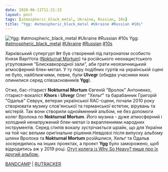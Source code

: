 ```yaml
---
date: 2020-06-11T11:21:22
layout: post
tags: [atmospheric_black_metal, Ukraine, Russian, 10s]
title: "Ygg: #atmospheric_black_metal #Ukraine #Russian #10s"
---
```

![Ygg: #atmospheric_black_metal #Ukraine #Russian #10s](/assets/photos/photo_991@11-06-2020_11-21-22.jpg)
Ygg: [#atmospheric_black_metal](/tags/#atmospheric_black_metal) [#Ukraine](/tags/#Ukraine) [#Russian](/tags/#Russian) [#10s](/tags/#10s)

Харківський супергурт **Ігг** був створений під патронатом особисто Князя Варґґота ([Nokturnal Mortum](https://t.me/vast_space_unexplored/2931)) та російського неонацистського угруповання &quot;Блискавкородної зали&quot;, аби грати неоязичницький атмосферний блек-метал. У ту пору подібних гуртів на українській сцені не було, найближчими, певне, були **Ulvegr** (обидва учасники яких опинилися серед співзасновників **Ygg**).

Отже, бас-гітарист **Nokturnal Mortum** Євгеній &quot;Вролок&quot; Антоненко, гітарист-вокаліст **Khors** і **Ulvegr** Олег &quot;Хельґ&quot; та барабанник Григорій &quot;Одальв&quot; Севрук, ветеран української RAC-сцени, почали 2010 року створювати музику слов&#39;янської та германської естетик, вірувань та містерій. Так вони створили однойменний альбом, не без допомоги колег Вролока по **Nokturnal Mortum**. Його музика - дуже атмосферний і холодний ненапружений блек-метал із вкрапленнями народних інструментів. Серед стилів вокалу зустрічається шрайк, що для України на той час вельми оригінальне рішення.Невдовзі після випуску альбому шляхи Вролока та **Nokturnal Mortum** розійшлися, Хельґ та Одальв зосередились на інших проектах, а проект **Ygg** було заморожено, щоб відродитись аж у 2019 році. [Отут колега із Why So Heavy? пише про їх другий альбом.](https://t.me/why_so_heavy/858) 

[BANDCAMP](https://yggmusic.bandcamp.com/album/ygg) | [RUTRACKER](https://rutracker.org/forum/viewtopic.php?t=3501121)